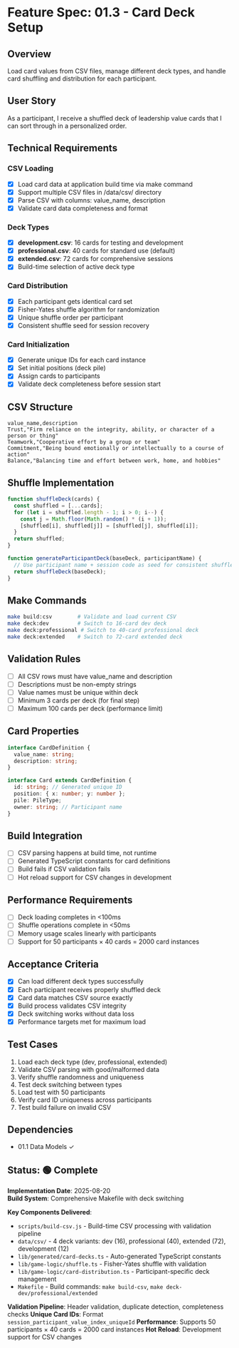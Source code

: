 # Feature Spec: 01.3 - Card Deck Setup

## Overview
Load card values from CSV files, manage different deck types, and handle card shuffling and distribution for each participant.

## User Story
As a participant, I receive a shuffled deck of leadership value cards that I can sort through in a personalized order.

## Technical Requirements

### CSV Loading
- [x] Load card data at application build time via make command
- [x] Support multiple CSV files in /data/csv/ directory
- [x] Parse CSV with columns: value_name, description
- [x] Validate card data completeness and format

### Deck Types
- [x] **development.csv**: 16 cards for testing and development
- [x] **professional.csv**: 40 cards for standard use (default)
- [x] **extended.csv**: 72 cards for comprehensive sessions
- [x] Build-time selection of active deck type

### Card Distribution
- [x] Each participant gets identical card set
- [x] Fisher-Yates shuffle algorithm for randomization
- [x] Unique shuffle order per participant
- [x] Consistent shuffle seed for session recovery

### Card Initialization
- [x] Generate unique IDs for each card instance
- [x] Set initial positions (deck pile)
- [x] Assign cards to participants
- [x] Validate deck completeness before session start

## CSV Structure
```csv
value_name,description
Trust,"Firm reliance on the integrity, ability, or character of a person or thing"
Teamwork,"Cooperative effort by a group or team"
Commitment,"Being bound emotionally or intellectually to a course of action"
Balance,"Balancing time and effort between work, home, and hobbies"
```

## Shuffle Implementation
```javascript
function shuffleDeck(cards) {
  const shuffled = [...cards];
  for (let i = shuffled.length - 1; i > 0; i--) {
    const j = Math.floor(Math.random() * (i + 1));
    [shuffled[i], shuffled[j]] = [shuffled[j], shuffled[i]];
  }
  return shuffled;
}

function generateParticipantDeck(baseDeck, participantName) {
  // Use participant name + session code as seed for consistent shuffles
  return shuffleDeck(baseDeck);
}
```

## Make Commands
```bash
make build:csv        # Validate and load current CSV
make deck:dev         # Switch to 16-card dev deck
make deck:professional # Switch to 40-card professional deck  
make deck:extended    # Switch to 72-card extended deck
```

## Validation Rules
- [ ] All CSV rows must have value_name and description
- [ ] Descriptions must be non-empty strings
- [ ] Value names must be unique within deck
- [ ] Minimum 3 cards per deck (for final step)
- [ ] Maximum 100 cards per deck (performance limit)

## Card Properties
```typescript
interface CardDefinition {
  value_name: string;
  description: string;
}

interface Card extends CardDefinition {
  id: string; // Generated unique ID
  position: { x: number; y: number };
  pile: PileType;
  owner: string; // Participant name
}
```

## Build Integration
- [ ] CSV parsing happens at build time, not runtime
- [ ] Generated TypeScript constants for card definitions
- [ ] Build fails if CSV validation fails
- [ ] Hot reload support for CSV changes in development

## Performance Requirements
- [ ] Deck loading completes in <100ms
- [ ] Shuffle operations complete in <50ms
- [ ] Memory usage scales linearly with participants
- [ ] Support for 50 participants × 40 cards = 2000 card instances

## Acceptance Criteria
- [x] Can load different deck types successfully
- [x] Each participant receives properly shuffled deck
- [x] Card data matches CSV source exactly
- [x] Build process validates CSV integrity
- [x] Deck switching works without data loss
- [x] Performance targets met for maximum load

## Test Cases
1. Load each deck type (dev, professional, extended)
2. Validate CSV parsing with good/malformed data
3. Verify shuffle randomness and uniqueness
4. Test deck switching between types
5. Load test with 50 participants
6. Verify card ID uniqueness across participants
7. Test build failure on invalid CSV

## Dependencies
- 01.1 Data Models ✓

## Status: 🟢 Complete

**Implementation Date**: 2025-08-20  
**Build System**: Comprehensive Makefile with deck switching

**Key Components Delivered**:
- `scripts/build-csv.js` - Build-time CSV processing with validation pipeline
- `data/csv/` - 4 deck variants: dev (16), professional (40), extended (72), development (12)
- `lib/generated/card-decks.ts` - Auto-generated TypeScript constants
- `lib/game-logic/shuffle.ts` - Fisher-Yates shuffle with validation
- `lib/game-logic/card-distribution.ts` - Participant-specific deck management
- `Makefile` - Build commands: `make build-csv`, `make deck-dev/professional/extended`

**Validation Pipeline**: Header validation, duplicate detection, completeness checks
**Unique Card IDs**: Format `session_participant_value_index_uniqueId`
**Performance**: Supports 50 participants × 40 cards = 2000 card instances
**Hot Reload**: Development support for CSV changes